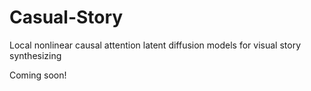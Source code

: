 # Casual-Story
Local nonlinear causal attention latent diffusion models for visual story synthesizing

Coming soon!
